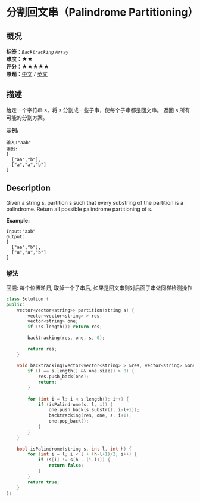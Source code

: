 # 分割回文串（Palindrome Partitioning）
## 概况
**标签**：*`Backtracking`*  *`Array`*<br>
**难度**：★★<br>
**评分**：★★★★★<br>
**原题**：[中文](https://leetcode-cn.com/problems/palindrome-partitioning) / [英文](https://leetcode.com/problems/palindrome-partitioning)

## 描述
给定一个字符串 s，将 s 分割成一些子串，使每个子串都是回文串。
返回 s 所有可能的分割方案。

**示例:**
```
输入:"aab"
输出:
[
  ["aa","b"],
  ["a","a","b"]
]
```

## Description
Given a string s, partition s such that every substring of the partition is a palindrome.
Return all possible palindrome partitioning of s.

**Example:**
```
Input:"aab"
Output:
[
  ["aa","b"],
  ["a","a","b"]
]
```


### 解法
回溯: 每个位置递归, 取掉一个子串后, 如果是回文串则对后面子串做同样检测操作
```c++
class Solution {
public:
    vector<vector<string>> partition(string s) {
        vector<vector<string> > res;
        vector<string> one;
        if (!s.length()) return res;
        
        backtracking(res, one, s, 0);
        
        return res;
    }
    
    void backtracking(vector<vector<string> > &res, vector<string> &one, string s, int l) {
        if (l == s.length() && one.size() > 0) {
            res.push_back(one);
            return;
        }
        
        for (int i = l; i < s.length(); i++) {
            if (isPalindrome(s, l, i)) {
                one.push_back(s.substr(l, i-l+1));
                backtracking(res, one, s, i+1);
                one.pop_back();
            }
        }
    }
    
    bool isPalindrome(string s, int l, int h) {
        for (int i = l; i < l + (h-l+1)/2; i++) {
            if (s[i] != s[h - (i-l)]) {
                return false;
            }
        }
        return true;
    }
};
```